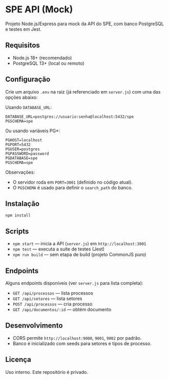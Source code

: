 # SPE API (Mock)

Projeto Node.js/Express para mock da API do SPE, com banco PostgreSQL e testes em Jest.

## Requisitos
- Node.js 18+ (recomendado)
- PostgreSQL 13+ (local ou remoto)

## Configuração
Crie um arquivo `.env` na raiz (já referenciado em `server.js`) com uma das opções abaixo:

Usando `DATABASE_URL`:
```
DATABASE_URL=postgres://usuario:senha@localhost:5432/spe
PGSCHEMA=spe
```

Ou usando variáveis PG*:
```
PGHOST=localhost
PGPORT=5432
PGUSER=postgres
PGPASSWORD=password
PGDATABASE=spe
PGSCHEMA=spe
```

Observações:
- O servidor roda em `PORT=3001` (definido no código atual).
- O `PGSCHEMA` é usado para definir o `search_path` do banco.

## Instalação
```
npm install
```

## Scripts
- `npm start` — inicia a API (`server.js`) em `http://localhost:3001`
- `npm test` — executa a suíte de testes (Jest)
- `npm run build` — sem etapa de build (projeto CommonJS puro)

## Endpoints
Alguns endpoints disponíveis (ver `server.js` para lista completa):
- `GET /api/processos` — lista processos
- `GET /api/setores` — lista setores
- `POST /api/processos` — cria processo
- `GET /api/documentos/:id` — obtém documento

## Desenvolvimento
- CORS permite `http://localhost:9000`, `9001`, `9002` por padrão.
- Banco é inicializado com seeds para setores e tipos de processo.

## Licença
Uso interno. Este repositório é privado.